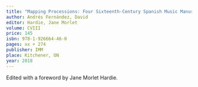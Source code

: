 ```yaml
---
title: "Mapping Processions: Four Sixteenth-Century Spanish Music Manuscripts in Sydney"
author: Andrés Fernández, David
editor: Hardie, Jane Morlet
volume: CVIII
price: 145
isbn: 978-1-926664-46-0
pages: xx + 274
publisher: IMM
place: Kitchener, ON
year: 2018
---
```

Edited with a foreword by Jane Morlet Hardie.
